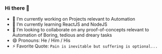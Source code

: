 ### Hi there 👋

- 🔭 I’m currently working on Projects relevant to Automation
- 🌱 I’m currently learning ReactJS and NodeJS
- 👯 I’m looking to collaborate on any proof-of-concepts relevant to Automation of Boring, tedious and dreary tasks
- 😄 Pronouns: He / Him / His
- ⚡ Favorite Quote: `Pain is inevitable but suffering is optional...`

